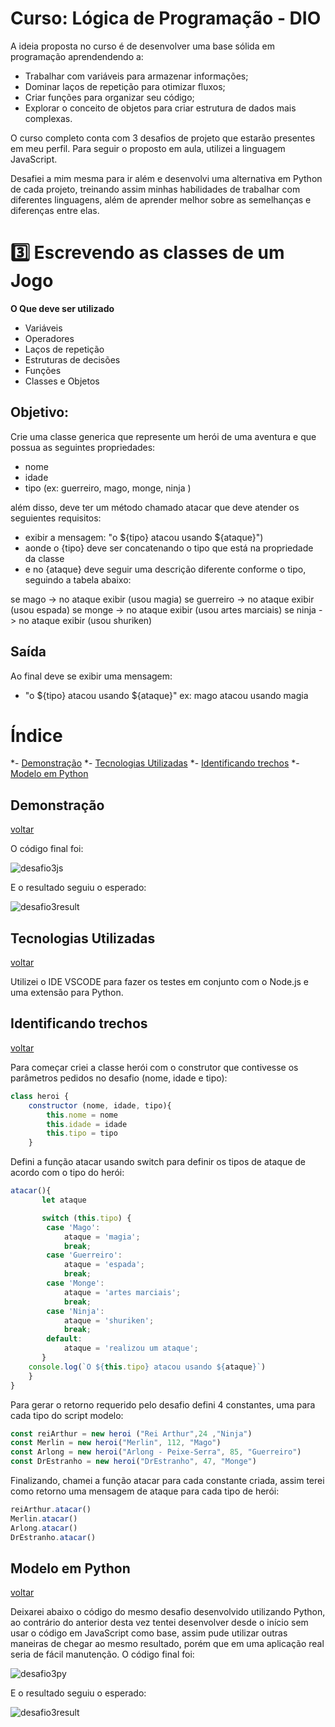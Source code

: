 # Curso: Lógica de Programação - DIO

 A ideia proposta no curso é de desenvolver uma base sólida em programação aprendendendo a:
- Trabalhar com variáveis para armazenar informações;
- Dominar laços de repetição para otimizar fluxos;
- Criar funções para organizar seu código;
- Explorar o conceito de objetos para criar estrutura de dados mais complexas.

O curso completo conta com 3 desafios de projeto que estarão presentes em meu perfil. Para seguir o proposto em aula, utilizei a linguagem JavaScript. 

Desafiei a mim mesma para ir além e desenvolvi uma alternativa em Python de cada projeto, treinando assim minhas habilidades de trabalhar com diferentes linguagens, além de aprender melhor sobre as semelhanças e diferenças entre elas.

# 3️⃣ Escrevendo as classes de um Jogo

**O Que deve ser utilizado**

- Variáveis
- Operadores
- Laços de repetição
- Estruturas de decisões
- Funções
- Classes e Objetos

## Objetivo:

Crie uma classe generica que represente um herói de uma aventura e que possua as seguintes propriedades:

- nome
- idade
- tipo (ex: guerreiro, mago, monge, ninja )

além disso, deve ter um método chamado atacar que deve atender os seguientes requisitos:

- exibir a mensagem: "o ${tipo} atacou usando ${ataque}")
- aonde o {tipo} deve ser concatenando o tipo que está na propriedade da classe
- e no {ataque} deve seguir uma descrição diferente conforme o tipo, seguindo a tabela abaixo:

se mago -> no ataque exibir (usou magia)
se guerreiro -> no ataque exibir (usou espada)
se monge -> no ataque exibir (usou artes marciais)
se ninja -> no ataque exibir (usou shuriken)

## Saída

Ao final deve se exibir uma mensagem:

- "o ${tipo} atacou usando ${ataque}"
  ex: mago atacou usando magia

  
<a name="índice"></a>
# Índice
  *- [Demonstração](#demonstração)
  *- [Tecnologias Utilizadas](#tecnologias-utilizadas)
  *- [Identificando trechos](#identificando-trechos)
  *- [Modelo em Python](#modelo-em-python)


## Demonstração
<a id="demonstração"></a>
[voltar](#índice)

O código final foi:

![desafio3js](https://github.com/AgataAraujo-dev/Desafio3_classesJogo/assets/139137656/aad2bb2a-d75d-4858-b980-609c0297672d)

E o resultado seguiu o esperado:

![desafio3result](https://github.com/AgataAraujo-dev/Desafio3_classesJogo/assets/139137656/396a7d7e-a9b8-4459-bde6-f77b05c397e4)


## Tecnologias Utilizadas
<a id="tecnologias-utilizadas"></a>
[voltar](#índice)

Utilizei o IDE VSCODE para fazer os testes em conjunto com o Node.js e uma extensão para Python.

## Identificando trechos
<a id="identificando-trechos"></a>
[voltar](#índice)

Para começar criei a classe herói com o construtor que contivesse os parâmetros pedidos no desafio (nome, idade e tipo):
```javascript
class heroi {
    constructor (nome, idade, tipo){
        this.nome = nome
        this.idade = idade
        this.tipo = tipo
    }
```

Defini a função atacar usando switch para definir os tipos de ataque de acordo com o tipo do herói:
```javascript
atacar(){
       let ataque

       switch (this.tipo) {
        case 'Mago':
            ataque = 'magia';
            break;
        case 'Guerreiro':
            ataque = 'espada';
            break;
        case 'Monge':
            ataque = 'artes marciais';
            break;
        case 'Ninja':
            ataque = 'shuriken';
            break;
        default:
            ataque = 'realizou um ataque';
       }
    console.log(`O ${this.tipo} atacou usando ${ataque}`)
    }
}
```

Para gerar o retorno requerido pelo desafio defini 4 constantes, uma para cada tipo do script modelo:
```javascript
const reiArthur = new heroi ("Rei Arthur",24 ,"Ninja")
const Merlin = new heroi("Merlin", 112, "Mago")
const Arlong = new heroi("Arlong - Peixe-Serra", 85, "Guerreiro")
const DrEstranho = new heroi("DrEstranho", 47, "Monge")
```

Finalizando, chamei a função atacar para cada constante criada, assim terei como retorno uma mensagem de ataque para cada tipo de herói:
```javascript
reiArthur.atacar()
Merlin.atacar()
Arlong.atacar()
DrEstranho.atacar()
```


## Modelo em Python
<a id="modelo-em-python"></a>
[voltar](#índice)

Deixarei abaixo o código do mesmo desafio desenvolvido utilizando Python, ao contrário do anterior desta vez tentei desenvolver desde o início sem usar o código em JavaScript como base, assim pude utilizar outras maneiras de chegar ao mesmo resultado, porém que em uma aplicação real seria de fácil manutenção. 
O código final foi:

![desafio3py](https://github.com/AgataAraujo-dev/Desafio3_classesJogo/assets/139137656/04403ecb-c9ff-4464-9aa0-4d255fd825fe)

E o resultado seguiu o esperado:

![desafio3result](https://github.com/AgataAraujo-dev/Desafio3_classesJogo/assets/139137656/396a7d7e-a9b8-4459-bde6-f77b05c397e4)
